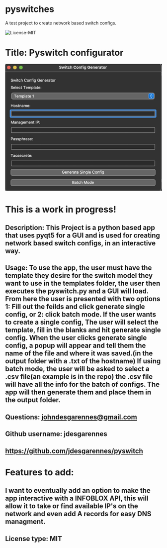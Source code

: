 # pyswitches
A test project to create network based switch configs.

 ![License-MIT](https://img.shields.io/badge/license-MIT-green?style=for-the-badge)

  # Title: Pyswitch configurator

  ![Text-Editor](./configurators.jpg)
  
  # This is a work in progress!
  
  ## Description: This Project is a python based app that uses pyqt5 for a GUI and is used for creating network based switch configs, in an interactive way.

  ## Usage:  To use the app, the user must have the template they desire for the switch model they want to use in the templates folder, the user then executes the pyswitch.py and a GUI will load. From here the user is presented with two options 1: Fill out the feilds and click generate single config, or 2: click batch mode. If the user wants to create a single config, The user will select the template, fill in the blanks and hit generate single config. When the user clicks generate single config, a popup will appear and tell them the name of the file and where it was saved.(in the output folder with a .txt of the hostname) If using batch mode, the user will be asked to select a .csv file(an example is in the repo) the .csv file will have all the info for the batch of configs. The app will then generate them and place them in the output folder.

  ## Questions: johndesgarennes@gmail.com

  ## Github username: jdesgarennes

  ## https://github.com/jdesgarennes/pyswitch

 # Features to add: 
 ## I want to eventually add an option to make the app interactive with a INFOBLOX API, this will allow it to take or find available IP's on the network and even add A records for easy DNS managment. 

  ## License type: MIT

